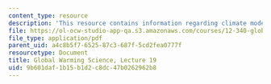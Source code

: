 ```yaml
---
content_type: resource
description: 'This resource contains information regarding climate models II: parameterizations.'
file: https://ol-ocw-studio-app-qa.s3.amazonaws.com/courses/12-340-global-warming-science-spring-2012/9b601daf1b15b1d2c8dc47b0262962b8_MIT12_340S12_lec19.pdf
file_type: application/pdf
parent_uid: a4c8b5f7-6525-87c3-687f-5cd2fea0777f
resourcetype: Document
title: Global Warming Science, Lecture 19
uid: 9b601daf-1b15-b1d2-c8dc-47b0262962b8
---
```

